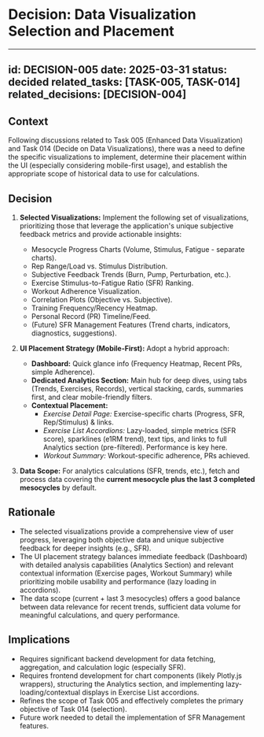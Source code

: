 # Decision: Data Visualization Selection and Placement

---
id: DECISION-005
date: 2025-03-31
status: decided
related_tasks: [TASK-005, TASK-014]
related_decisions: [DECISION-004] 
---

## Context

Following discussions related to Task 005 (Enhanced Data Visualization) and Task 014 (Decide on Data Visualizations), there was a need to define the specific visualizations to implement, determine their placement within the UI (especially considering mobile-first usage), and establish the appropriate scope of historical data to use for calculations.

## Decision

1.  **Selected Visualizations:** Implement the following set of visualizations, prioritizing those that leverage the application's unique subjective feedback metrics and provide actionable insights:
    *   Mesocycle Progress Charts (Volume, Stimulus, Fatigue - separate charts).
    *   Rep Range/Load vs. Stimulus Distribution.
    *   Subjective Feedback Trends (Burn, Pump, Perturbation, etc.).
    *   Exercise Stimulus-to-Fatigue Ratio (SFR) Ranking.
    *   Workout Adherence Visualization.
    *   Correlation Plots (Objective vs. Subjective).
    *   Training Frequency/Recency Heatmap.
    *   Personal Record (PR) Timeline/Feed.
    *   (Future) SFR Management Features (Trend charts, indicators, diagnostics, suggestions).

2.  **UI Placement Strategy (Mobile-First):** Adopt a hybrid approach:
    *   **Dashboard:** Quick glance info (Frequency Heatmap, Recent PRs, simple Adherence).
    *   **Dedicated Analytics Section:** Main hub for deep dives, using tabs (Trends, Exercises, Records), vertical stacking, cards, summaries first, and clear mobile-friendly filters.
    *   **Contextual Placement:**
        *   *Exercise Detail Page:* Exercise-specific charts (Progress, SFR, Rep/Stimulus) & links.
        *   *Exercise List Accordions:* Lazy-loaded, simple metrics (SFR score), sparklines (e1RM trend), text tips, and links to full Analytics section (pre-filtered). Performance is key here.
        *   *Workout Summary:* Workout-specific adherence, PRs achieved.

3.  **Data Scope:** For analytics calculations (SFR, trends, etc.), fetch and process data covering the **current mesocycle plus the last 3 completed mesocycles** by default.

## Rationale

*   The selected visualizations provide a comprehensive view of user progress, leveraging both objective data and unique subjective feedback for deeper insights (e.g., SFR).
*   The UI placement strategy balances immediate feedback (Dashboard) with detailed analysis capabilities (Analytics Section) and relevant contextual information (Exercise pages, Workout Summary) while prioritizing mobile usability and performance (lazy loading in accordions).
*   The data scope (current + last 3 mesocycles) offers a good balance between data relevance for recent trends, sufficient data volume for meaningful calculations, and query performance.

## Implications

*   Requires significant backend development for data fetching, aggregation, and calculation logic (especially SFR).
*   Requires frontend development for chart components (likely Plotly.js wrappers), structuring the Analytics section, and implementing lazy-loading/contextual displays in Exercise List accordions.
*   Refines the scope of Task 005 and effectively completes the primary objective of Task 014 (selection).
*   Future work needed to detail the implementation of SFR Management features.
